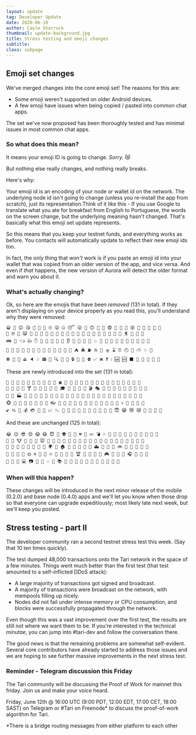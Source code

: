 ```yaml
---
layout: update
tag: Developer Update
date: 2020-06-10
author: Cayle Sharrock
thumbnail: update-background.jpg
title: Stress testing and emoji changes
subtitle:
class: subpage
---
```


## Emoji set changes

We've merged changes into the core emoji set! The reasons for this are:

- Some emoji weren't supported on older Android devices.
- A few emoji have issues when being copied / pasted into common chat apps.

The set we've now proposed has been thoroughly tested and has minimal issues in most common chat apps.

### So what does this mean?

It means your emoji ID is going to change. _Sorry._ 😿

But nothing else really changes, and nothing really breaks.

Here's why:

Your emoji id is an encoding of your node or wallet id on the network. The underlying node id isn't going to change (unless you re-install the app from scratch), just its
representation.Think of it like this - If you use Google to translate what you ate for breakfast from English to Portuguese, the words on the screen change, but the underlying
meaning hasn't changed. That's basically what this emoji set update represents.

So this means that you keep your testnet funds, and everything works as before. You contacts will automatically update to reflect their new emoji ids too.

In fact, the only thing that _won't_ work is if you paste an emoji id into your wallet that was copied from an older version of the app, and vice versa. And even if _that_ happens,
the new version of Aurora will detect the older format and warn you about it.

### What's actually changing?

Ok, so here are the emojis that have been _removed_ (131 in total). If they aren't displaying on your device properly as you read this, you'll understand why they were removed:

```text
😀 🤣 😊 😘 🤗 🤩 🤔 🙄 😮 🤐 😴 😛 🤤 🙃 🤑 😤 😨 🤯 😬 🤪 😵 🤢 🤮 🤠 🤡 🤫
🤭 🤓 🤖 😺 👶 👩 👨 👮 🤴 👸 🧜 🙅 🙋 🤦 🤷 💇 🏃 💃 🧗 🛀 🛌 👤 🏄 🚴 🤹 💏
👪 💪 👈 👍 ✋ 👊 👐 🙏 🤝 💅 👂 🧠 👄 💖 💙 💥 💫 🧣 🧤 🧦 👜 🧢 🐒 🦁 🦄 🐫
🦒 🐇 🐔 🦆 🦀 🦋 🌲 🥑 🥕 🥜 🧀 🍖 🍿 ⛺ 🚔 ⛽ ⛵ 🛫 🛸 ⌛ ⏰ 🕙 🌛 ⛅ ✨ 🏅
⚽ 🥊 🎯 ⛳ 🔈 🎶 📻 🥁 🔍 📖 📅 🔒 🏹 🏧 ⛔ ✅ ❌ ❓ ❕ 🆗 🆘 ⬛ 🔶 🔵 🚩 🎌 🏴
```

These are newly introduced into the set (131 in total):

```text
🌊 🌙 🌝 🌟 🌠 🌰 🌴 🌷 🌹 🌻 🍀 🍁 🍅 🍆 🍈 🍊 🍋 🍍 🍐 🍑 🍗 🍚 🍠 🍣 🍩 🍭
🍯 🍳 🍵 🍶 🍸 🍹 🍼 🎂 🎃 🎄 🎓 🎠 🎥 🎩 🎪 🎬 🎭 🎰 🎱 🎳 🎵 🎷 🎼 🎽 🎿 🏉
🏥 🏦 🏭 🏰 🐀 🐉 🐊 🐎 🐐 🐓 🐖 🐗 🐙 🐛 🐜 🐝 🐞 🐢 🐣 🐨 🐩 🐪 🐬 🐯 🐰 🐲
🐵 🐺 🐻 🐼 🐽 🐾 👅 👒 👓 👘 👚 👛 👞 👟 👠 👡 👢 👣 👹 👾 👿 💀 💄 💈 💋 💐
💕 💘 💭 💰 💳 💸 💼 📈 📉 📣 🔌 🔎 🔩 🔪 🔫 🔬 🔮 🔱 🗽 😇 😹 😻 😿 🚓 🚗 🚨 🛁
```

And these are unchanged (125 in total):

```text
😂 😉 😎 😍 😱 😷 😈 👻 👽 💩 👀 💔 💌 💤 💣 💦 💨 👔 👕 👖 👗 👙 🎒 👑 💍 💎
🐶 🐴 🐮 🐷 🐑 🐘 🐭 🐸 🐍 🐳 🐚 🐌 🌸 🌵 🍇 🍉 🍌 🍎 🍒 🍓 🌽 🍄 🍞 🍔 🍟 🍕
🍦 🍪 🍰 🍫 🍬 🍷 🍺 🍴 🌍 🌋 🏠 🎡 🎢 🎨 🚂 🚌 🚑 🚒 🚕 🚜 🚲 🚦 🚧 🚢 💺 🚁
🚀 🚪 🚽 🚿 🌞 🌀 🌈 🌂 🔥 🎈 🎉 🎀 🎁 🏆 🏀 🏈 🎾 🎣 🎮 🎲 🔔 🎤 🎧 🎸 🎹 🎺
🎻 📱 🔋 💻 📷 🔭 📡 💡 🔦 📚 📝 📌 📎 🔑 🔨 🔧 💉 💊 🚫 💯 🏁
```

### When will this happen?

These changes will be introduced in the next minor release of the mobile (0.2.0) and base node (0.4.0) apps and we'll let you know when those drop so that everyone can upgrade
expeditiously; most likely late next week, but we'll keep you posted.

## Stress testing - part II

The developer community ran a second testnet stress test this week. (Say that 10 ten times quickly).

The test dumped 48,000 transactions onto the Tari network in the space of a few minutes. Things went much better than the first test (that test amounted to a self-inflicted DDoS
attack):

- A large majority of transactions got signed and broadcast.
- A majority of transactions were broadcast on the network, with mempools filling up nicely.
- Nodes did not fail under intense memory or CPU consumption, and blocks were successfully propagated through the network.

Even though this was a vast improvement over the first test, the results are still not where we want them to be. If you're interested in the technical _minutae_, you can jump into
\#tari-dev and follow the conversation there.

The good news is that the remaining problems are somewhat self-evident. Several core contributors have already started to address those issues and we are hoping to see further
massive improvements in the next stress test.

### Reminder - Telegram discussion this Friday

The Tari community will be discussing the Proof of Work for mainnet this friday. Join us and make your voice heard.

Friday, June 12th @ 16:00 UTC (9:00 PDT, 12:00 EDT, 17:00 CET, 18:00 SAST) on Telegram or #Tari on Freenode\* to discuss the proof-of-work algorithm for Tari.

\*There is a bridge routing messages from either platform to each other
